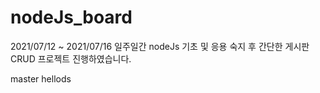 # nodeJs_board
2021/07/12 ~ 2021/07/16 일주일간 nodeJs 기초 및 응용 숙지 후 간단한 게시판 CRUD 프로젝트 진행하였습니다.

master hellods